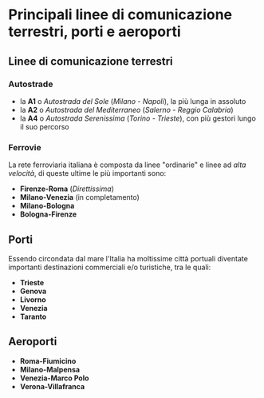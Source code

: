# Principali linee di comunicazione terrestri, porti e aeroporti

## Linee di comunicazione terrestri

### Autostrade

- la **A1** o *Autostrada del Sole* (*Milano - Napoli*), la più lunga in assoluto
- la **A2** o *Autostrada del Mediterraneo* (*Salerno - Reggio Calabria*)
- la **A4** o *Autostrada Serenissima* (*Torino - Trieste*), con più gestori
  lungo il suo percorso

### Ferrovie

La rete ferroviaria italiana è composta da linee "ordinarie" e linee ad *alta
velocità*, di queste ultime le più importanti sono:
- **Firenze-Roma** (*Direttissima*)
- **Milano-Venezia** (in completamento)
- **Milano-Bologna**
- **Bologna-Firenze**

## Porti

Essendo circondata dal mare l'Italia ha moltissime città portuali diventate
importanti destinazioni commerciali e/o turistiche, tra le quali:
- **Trieste**
- **Genova**
- **Livorno**
- **Venezia**
- **Taranto**

## Aeroporti

- **Roma-Fiumicino**
- **Milano-Malpensa**
- **Venezia-Marco Polo**
- **Verona-Villafranca**
